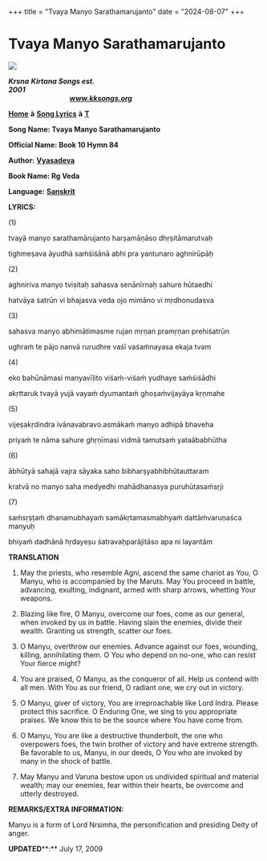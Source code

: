 +++
title = "Tvaya Manyo Sarathamarujanto"
date = "2024-08-07"
+++

# Tvaya Manyo Sarathamarujanto
[**![](http://kksongs.org/image_files/image002.jpg)**](http://kksongs.org/)

**_Krsna_** **_Kirtana Songs est. 2001_**                                                                                                                                                      **_www.kksongs.org_**

[**Home**](http://kksongs.org/) **à** [**Song Lyrics**](http://kksongs.org/lyrics.html) **à** [**T**](http://kksongs.org/songs/song_t.html)

**Song Name: Tvaya Manyo Sarathamarujanto**

**Official Name: Book 10 Hymn 84**

**Author:** [**Vyasadeva**](http://kksongs.org/authors/list/vyasadeva.html)

**Book Name: Rg Veda**

**Language:** [**Sanskrit**](http://kksongs.org/language/list/sanskrit.html)

**LYRICS:**

(1)

tvayā manyo sarathamārujanto harṣamāṇāso dhṛṣitāmarutvaḥ  

tighmeṣava āyudhā saḿśiśānā abhi pra yantunaro aghnirūpāḥ  

(2)

aghniriva manyo tviṣitaḥ sahasva senānīrnaḥ sahure hūtaedhi  

hatvāya śatrūn vi bhajasva veda ojo mimāno vi mṛdhonudasva  

(3)

sahasva manyo abhimātimasme rujan mṛṇan pramṛṇan prehiśatrūn  

ughraḿ te pājo nanvā rurudhre vaśī vaśaḿnayasa ekaja tvam  

(4)

eko bahūnāmasi manyavīḷito viśaḿ-viśaḿ yudhaye saḿśiśādhi  

akṛttaruk tvayā yujā vayaḿ dyumantaḿ ghoṣaḿvijayāya kṛṇmahe  

(5)

vijeṣakṛdindra ivānavabravo.asmākaḿ manyo adhipā bhaveha  

priyaḿ te nāma sahure ghṛṇīmasi vidmā tamutsaḿ yataābabhūtha  

(6)

ābhūtyā sahajā vajra sāyaka saho bibharṣyabhibhūtauttaram  

kratvā no manyo saha medyedhi mahādhanasya puruhūtasaḿsṛji  

(7)

saḿsṛṣṭaḿ dhanamubhayaḿ samākṛtamasmabhyaḿ dattāḿvaruṇaśca manyuḥ  

bhiyaḿ dadhānā hṛdayeṣu śatravaḥparājitāso apa ni layantām

**TRANSLATION**

1) May the priests, who resemble Agni, ascend the same chariot as You, O Manyu, who is accompanied by the Maruts. May You proceed in battle, advancing, exulting, indignant, armed with sharp arrows, whetting Your weapons.

2) Blazing like fire, O Manyu, overcome our foes, come as our general, when invoked by us in battle. Having slain the enemies, divide their wealth. Granting us strength, scatter our foes.

3) O Manyu, overthrow our enemies. Advance against our foes, wounding, killing, annihilating them. O You who depend on no-one, who can resist Your fierce might?

4) You are praised, O Manyu, as the conqueror of all. Help us contend with all men. With You as our friend, O radiant one, we cry out in victory.

5) O Manyu, giver of victory, You are irreproachable like Lord Indra. Please protect this sacrifice. O Enduring One, we sing to you appropriate praises. We know this to be the source where You have come from.

6) O Manyu, You are like a destructive thunderbolt, the one who overpowers foes, the twin brother of victory and have extreme strength. Be favorable to us, Manyu, in our deeds, O You who are invoked by many in the shock of battle.

7) May Manyu and Varuna bestow upon us undivided spiritual and material wealth; may our enemies, fear within their hearts, be overcome and utterly destroyed.

**REMARKS/EXTRA INFORMATION:**

Manyu is a form of Lord Nrsimha, the personification and presiding Deity of anger.

**UPDATED****:** July 17, 2009